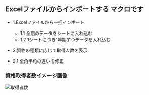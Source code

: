 ## Excelファイルからインポートする マクロです

- 1.Excelファイルから一括インポート
    - 1.1 全期のデータをシートに入れ込む
    - 1.2 1シートにつき1年期ずつデータを入れ込む

- 2.資格の種類に応じて取得人数を表示
 - 2.1 全角半角の違いを修正


### 資格取得者数イメージ画像
 ![取得者数](https://user-images.githubusercontent.com/63280654/85679675-96719600-b704-11ea-812a-aed1206090c3.PNG)
